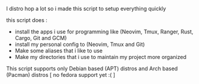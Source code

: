 I distro hop a lot so i made this script to setup everything quickly

this script does :
- install the apps i use for programming like (Neovim, Tmux, Ranger, Rust, Cargo, Git and GCM)
- install my personal config to (Neovim, Tmux and Git)
- Make some aliases that i like to use
- Make my directories that i use to maintain my project more organized

This script supports only Debian based (APT) distros and Arch based (Pacman) distros [ no fedora support yet :( ]
